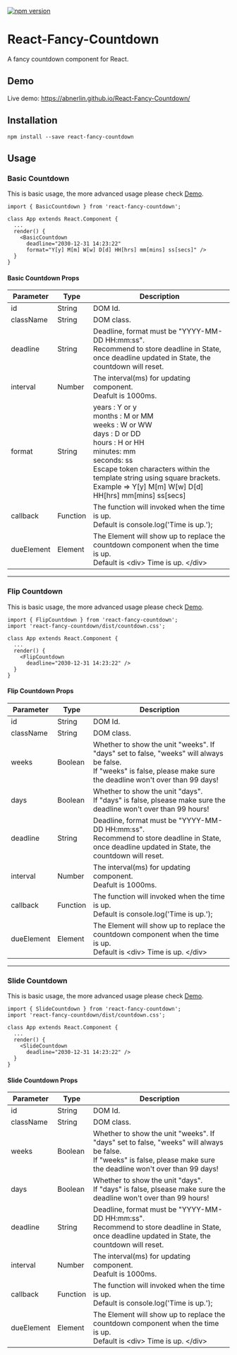 [![npm version](https://badge.fury.io/js/react-fancy-countdown.svg)](https://badge.fury.io/js/react-fancy-countdown)

# React-Fancy-Countdown
A fancy countdown component for React.

## Demo
Live demo: https://abnerlin.github.io/React-Fancy-Countdown/

## Installation
`
npm install --save react-fancy-countdown
`

## Usage 
### Basic Countdown 
This is basic usage, the more advanced usage please check [Demo](https://abnerlin.github.io/React-Fancy-Countdown/).
```
import { BasicCountdown } from 'react-fancy-countdown';
 
class App extends React.Component {
  ...
  render() {
    <BasicCountdown
      deadline="2030-12-31 14:23:22"
      format="Y[y] M[m] W[w] D[d] HH[hrs] mm[mins] ss[secs]" />
  }
}
```

#### Basic Countdown Props
Parameter|Type|Description
---------|----|-----------
id|String|DOM Id.
className|String|DOM class.
deadline|String|Deadline, format must be "YYYY-MM-DD HH:mm:ss".<br />Recommend to store deadline in State, once deadline updated in State, the countdown will reset.
interval|Number|The interval(ms) for updating component.<br />Deafult is 1000ms.
format|String|years : Y or y <br />months : M or MM <br />weeks : W or WW <br />days : D or DD <br />hours : H or HH <br />minutes: mm <br />seconds: ss <br />Escape token characters within the template string using square brackets. <br />Example => Y[y] M[m] W[w] D[d] HH[hrs] mm[mins] ss[secs]
callback|Function|The function will invoked when the time is up. <br />Default is console.log('Time is up.');
dueElement|Element|The Element will show up to replace the countdown component when the time is up. <br />Default is &lt;div&gt; Time is up. &lt;/div&gt;

---

### Flip Countdown
This is basic usage, the more advanced usage please check [Demo](https://abnerlin.github.io/React-Fancy-Countdown/).
```
import { FlipCountdown } from 'react-fancy-countdown';
import 'react-fancy-countdown/dist/countdown.css';
 
class App extends React.Component {
  ...
  render() {
    <FlipCountdown
      deadline="2030-12-31 14:23:22" />
  }
}
```

#### Flip Countdown Props
Parameter|Type|Description
---------|----|-----------
id|String|DOM Id.
className|String|DOM class.
weeks|Boolean|Whether to show the unit "weeks". If "days" set to false, "weeks" will always be false. <br />If "weeks" is false, please make sure the deadline won't over than 99 days!
days|Boolean|Whether to show the unit "days". <br />If "days" is false, plsease make sure the deadline won't over than 99 hours!
deadline|String|Deadline, format must be "YYYY-MM-DD HH:mm:ss".<br />Recommend to store deadline in State, once deadline updated in State, the countdown will reset.
interval|Number|The interval(ms) for updating component.<br />Deafult is 1000ms.
callback|Function|The function will invoked when the time is up. <br />Default is console.log('Time is up.');
dueElement|Element|The Element will show up to replace the countdown component when the time is up. <br />Default is &lt;div&gt; Time is up. &lt;/div&gt;

---

### Slide Countdown
This is basic usage, the more advanced usage please check [Demo](https://abnerlin.github.io/React-Fancy-Countdown/).
```
import { SlideCountdown } from 'react-fancy-countdown';
import 'react-fancy-countdown/dist/countdown.css';

class App extends React.Component {
  ...
  render() {
    <SlideCountdown
      deadline="2030-12-31 14:23:22" />
  }
}
```

#### Slide Countdown Props
Parameter|Type|Description
---------|----|-----------
id|String|DOM Id.
className|String|DOM class.
weeks|Boolean|Whether to show the unit "weeks". If "days" set to false, "weeks" will always be false. <br />If "weeks" is false, please make sure the deadline won't over than 99 days!
days|Boolean|Whether to show the unit "days". <br />If "days" is false, plsease make sure the deadline won't over than 99 hours!
deadline|String|Deadline, format must be "YYYY-MM-DD HH:mm:ss".<br />Recommend to store deadline in State, once deadline updated in State, the countdown will reset.
interval|Number|The interval(ms) for updating component.<br />Deafult is 1000ms.
callback|Function|The function will invoked when the time is up. <br />Default is console.log('Time is up.');
dueElement|Element|The Element will show up to replace the countdown component when the time is up. <br />Default is &lt;div&gt; Time is up. &lt;/div&gt;
